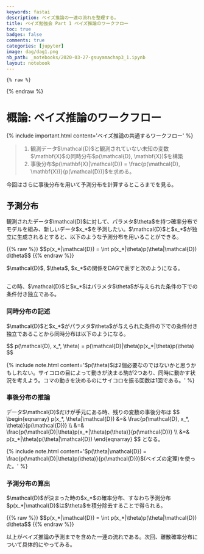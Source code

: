 ```yaml
---
keywords: fastai
description: ベイズ推論の一連の流れを整理する。
title: ベイズ勉強会 Part 1 ベイズ推論のワークフロー
toc: true 
badges: false
comments: true
categories: [jupyter]
image: dag/dag1.png
nb_path: _notebooks/2020-03-27-gsuyamachap3_1.ipynb
layout: notebook
---
```


<!--
#################################################
### THIS FILE WAS AUTOGENERATED! DO NOT EDIT! ###
#################################################
# file to edit: _notebooks/2020-03-27-gsuyamachap3_1.ipynb
-->

<div class="container" id="notebook-container">
        
    {% raw %}
    
<div class="cell border-box-sizing code_cell rendered">

</div>
    {% endraw %}

<div class="cell border-box-sizing text_cell rendered"><div class="inner_cell">
<div class="text_cell_render border-box-sizing rendered_html">
<script src="mermaid.min.js"></script>
<script>mermaid.initialize({startOnLoad:true});</script>
</div>
</div>
</div>
<div class="cell border-box-sizing text_cell rendered"><div class="inner_cell">
<div class="text_cell_render border-box-sizing rendered_html">
<h1 id="&#27010;&#35542;:-&#12505;&#12452;&#12474;&#25512;&#35542;&#12398;&#12527;&#12540;&#12463;&#12501;&#12525;&#12540;">&#27010;&#35542;: &#12505;&#12452;&#12474;&#25512;&#35542;&#12398;&#12527;&#12540;&#12463;&#12501;&#12525;&#12540;<a class="anchor-link" href="#&#27010;&#35542;:-&#12505;&#12452;&#12474;&#25512;&#35542;&#12398;&#12527;&#12540;&#12463;&#12501;&#12525;&#12540;"> </a></h1>
</div>
</div>
</div>
<div class="cell border-box-sizing text_cell rendered"><div class="inner_cell">
<div class="text_cell_render border-box-sizing rendered_html">
<p>{% include important.html content='ベイズ推論の共通するワークフロー' %}</p>

</div>
</div>
</div>
<div class="cell border-box-sizing text_cell rendered"><div class="inner_cell">
<div class="text_cell_render border-box-sizing rendered_html">
<blockquote><ol>
<li>観測データ$\mathcal{D}$と観測されていない未知の変数$\mathbf{X}$の同時分布$p(\mathcal{D}, \mathbf{X})$を構築</li>
<li>事後分布$p(\mathbf{X}|\mathcal{D}) = \frac{p(\mathcal{D}, \mathbf{X})}{p(\mathcal{D})}$を求める。</li>
</ol>
</blockquote>

</div>
</div>
</div>
<div class="cell border-box-sizing text_cell rendered"><div class="inner_cell">
<div class="text_cell_render border-box-sizing rendered_html">
<p>今回はさらに事後分布を用いて予測分布を計算するところまでを見る。</p>

</div>
</div>
</div>
<div class="cell border-box-sizing text_cell rendered"><div class="inner_cell">
<div class="text_cell_render border-box-sizing rendered_html">
<h2 id="&#20104;&#28204;&#20998;&#24067;">&#20104;&#28204;&#20998;&#24067;<a class="anchor-link" href="#&#20104;&#28204;&#20998;&#24067;"> </a></h2><p>観測されたデータ$\mathcal{D}$に対して、パラメタ$\theta$を持つ確率分布でモデルを組み、新しいデータ$x_*$を予測したい。$\mathcal{D}$と$x_*$が独立に生成されるとすると、以下のような予測分布を用いることができる。</p>
<p>{{% raw %}}
$$p(x_*|\mathcal{D}) = \int p(x_*|\theta)p(\theta|\mathcal{D}) d\theta$$
{{% endraw %}}</p>

</div>
</div>
</div>
<div class="cell border-box-sizing text_cell rendered"><div class="inner_cell">
<div class="text_cell_render border-box-sizing rendered_html">
<p>$\mathcal{D}$, $\theta$, $x_*$の関係をDAGで表すと次のようになる。</p>
<p><img src="/deoxydata-science/images/copied_from_nb/dag/dag1.png" alt=""></p>
<p>この時、$\mathcal{D}$と$x_*$はパラメタ$\theta$が与えられた条件の下での条件付き独立である。</p>
<h3 id="&#21516;&#26178;&#20998;&#24067;&#12398;&#35352;&#36848;">&#21516;&#26178;&#20998;&#24067;&#12398;&#35352;&#36848;<a class="anchor-link" href="#&#21516;&#26178;&#20998;&#24067;&#12398;&#35352;&#36848;"> </a></h3><p>$\mathcal{D}$と$x_*$がパラメタ$\theta$が与えられた条件の下での条件付き独立であることから同時分布は以下のようになる。</p>
$$
p(\mathcal{D}, x_*, \theta) = p(\mathcal{D}|\theta)p(x_*|\theta)p(\theta)
$$
</div>
</div>
</div>
<div class="cell border-box-sizing text_cell rendered"><div class="inner_cell">
<div class="text_cell_render border-box-sizing rendered_html">
<p>{% include note.html content='$p(\theta)$は2個必要なのではないかと思うかもしれない。サイコロの目によって動きが決まる駒が2つあり、同時に動かす状況を考えよう。コマの動きを決めるのにサイコロを振る回数は1回である。' %}</p>

</div>
</div>
</div>
<div class="cell border-box-sizing text_cell rendered"><div class="inner_cell">
<div class="text_cell_render border-box-sizing rendered_html">
<h3 id="&#20107;&#24460;&#20998;&#24067;&#12398;&#25512;&#35542;">&#20107;&#24460;&#20998;&#24067;&#12398;&#25512;&#35542;<a class="anchor-link" href="#&#20107;&#24460;&#20998;&#24067;&#12398;&#25512;&#35542;"> </a></h3><p>データ$\mathcal{D}$だけが手元にある時、残りの変数の事後分布は
$$
\begin{eqnarray}
    p(x_*, \theta|\mathcal{D}) &amp;=&amp; \frac{p(\mathcal{D}, x_*, \theta)}{p(\mathcal{D})} \\
    &amp;=&amp; \frac{p(\mathcal{D}|\theta)p(x_*|\theta)p(\theta)}{p(\mathcal{D})} \\
    &amp;=&amp; p(x_*|\theta)p(\theta|\mathcal{D})
\end{eqnarray}
$$
となる。</p>

</div>
</div>
</div>
<div class="cell border-box-sizing text_cell rendered"><div class="inner_cell">
<div class="text_cell_render border-box-sizing rendered_html">
<p>{% include note.html content='$p(\theta|\mathcal{D}) = \frac{p(\mathcal{D}|\theta)p(\theta)}{p(\mathcal{D})}$(ベイズの定理)を使った。' %}</p>

</div>
</div>
</div>
<div class="cell border-box-sizing text_cell rendered"><div class="inner_cell">
<div class="text_cell_render border-box-sizing rendered_html">
<h3 id="&#20104;&#28204;&#20998;&#24067;&#12398;&#31639;&#20986;">&#20104;&#28204;&#20998;&#24067;&#12398;&#31639;&#20986;<a class="anchor-link" href="#&#20104;&#28204;&#20998;&#24067;&#12398;&#31639;&#20986;"> </a></h3><p>$\mathcal{D}$が決まった時の$x_*$の確率分布、すなわち予測分布$p(x_*|\mathcal{D}$は$\theta$を積分除去することで得られる。</p>
<p>{{% raw %}}
$$p(x_*|\mathcal{D}) = \int p(x_*|\theta)p(\theta|\mathcal{D}) d\theta$$
{{% endraw %}}</p>
<p>以上がベイズ推論の予測までを含めた一連の流れである。次回、離散確率分布について具体的にやってみる。</p>

</div>
</div>
</div>
</div>
 

